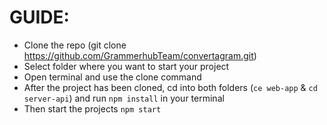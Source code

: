 # GUIDE:
- Clone the repo (git clone https://github.com/GrammerhubTeam/convertagram.git)
- Select folder where you want to start your project
- Open terminal and use the clone command
- After the project has been cloned, cd into both folders (`ce web-app` & `cd server-api`)  and run `npm install` in your terminal
- Then start the projects `npm start`